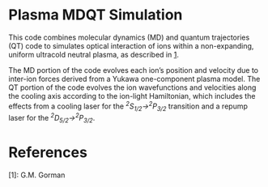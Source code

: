 # Plasma MDQT Simulation

This code combines molecular dynamics (MD) and quantum trajectories (QT) code to simulates optical interaction of ions within a non-expanding, uniform ultracold neutral plasma, as described in [1](#references).

The MD portion of the code evolves each ion’s position and velocity due to inter-ion forces derived from a Yukawa one-component plasma model. The QT portion of the code evolves the ion wavefunctions and velocities along the cooling axis according to the ion-light Hamiltonian, which includes the effects from a cooling laser
for the *<sup>2</sup>S<sub>1/2</sub>&rightarrow;<sup>2</sup>P<sub>3/2</sub>* transition and a repump laser
for the *<sup>2</sup>D<sub>5/2</sub>&rightarrow;<sup>2</sup>P<sub>3/2</sub>*.


# References
[1]: G.M. Gorman
